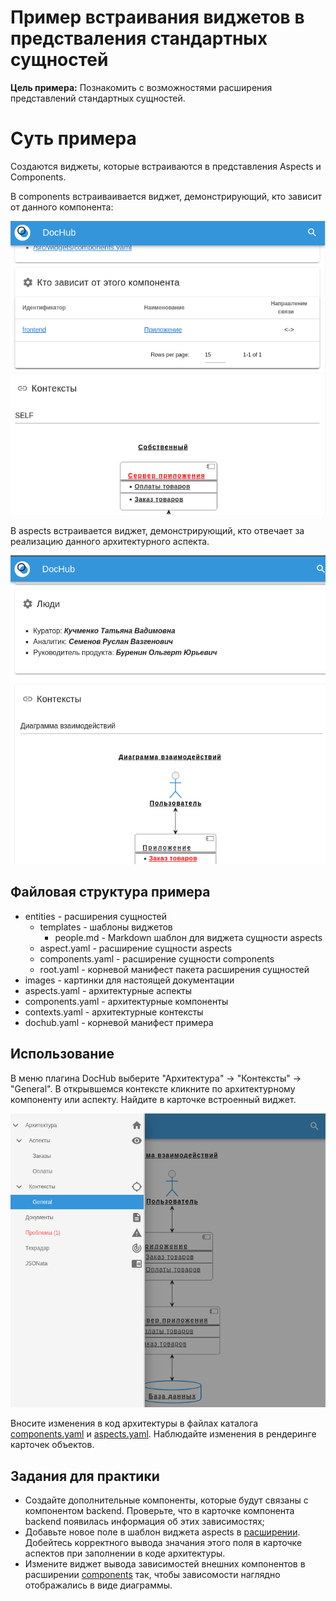 # Пример встраивания виджетов в предстваления стандартных сущностей 

**Цель примера:** Познакомить с возможностями расширения представлений 
стандартных сущностей.

# Суть примера
Создаются виджеты, которые встраиваются в представления Aspects и Components.

В components встраиваивается виджет, демонстрирующий, кто зависит
от данного компонента:

![Зависимые компоненты](./images/components.png)

В aspects встраивается виджет, демонстрирующий, кто отвечает за
реализацию данного архитектурного аспекта.

![Реализацторы аспекта](./images/aspects.png)

## Файловая структура примера
* entities - расширения сущностей
  * templates - шаблоны виджетов
    * people.md - Markdown шаблон для виджета сущности aspects
  * aspect.yaml - расширение сущности aspects
  * components.yaml - расширение сущности components
  * root.yaml - корневой манифест пакета расширения сущностей
* images - картинки для настоящей документации
* aspects.yaml - архитектурные аспекты
* components.yaml - архитектурные компоненты
* contexts.yaml - архитектурные контексты
* dochub.yaml - корневой манифест примера

## Использование
В меню плагина DocHub выберите "Архитектура" -> "Контексты" -> "General".
В открывшемся контексте кликните по архитектурному компоненту или аспекту.
Найдите в карточке встроенный виджет.

![Контекст](./images/context.png)

Вносите изменения в код архитектуры в файлах каталога 
[components.yaml](./components.yaml) и [aspects.yaml](./aspects.yaml). 
Наблюдайте изменения в рендеринге карточек объектов.

## Задания для практики
* Создайте дополнительные компоненты, которые будут связаны с компонентом backend.
  Проверьте, что в карточке компонента backend появилась информация об 
  этих зависимостях;
* Добавьте новое поле в шаблон виджета aspects в [расширении](./entities/aspects.yaml). 
  Добейтесь корректного вывода значания этого поля в карточке аспектов при заполнении 
  в коде архитектуры.
* Измените виджет вывода зависимостей внешних компонентов в расширении [components](./entities/components.yaml)
  так, чтобы зависомости наглядно отображались в виде диаграммы.
